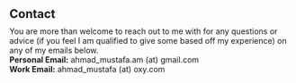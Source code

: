 <h1 id="contact"></h1>

<h2 style="margin: 60px 0px 10px;">Contact</h2>
You are more than welcome to reach out to me with for any questions or advice (if you feel I am qualified to give some based off my experience) on any of my emails below.
<br>
<strong>Personal Email:</strong> <email>ahmad_mustafa.am (at) gmail.com</email>
<br>
<strong>Work Email:</strong> <email>ahmad_mustafa (at) oxy.com</email>

